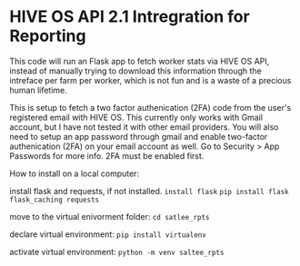 # HIVE OS API 2.1 Intregration for Reporting

This code will run an Flask app to fetch worker stats via HIVE OS API, instead of manually trying to download this information through the intreface per farm per worker, which is not fun and is a waste of a precious human lifetime.

This is setup to fetch a two factor authenication (2FA) code from the user's registered email with HIVE OS.  This currently only works with Gmail account, but I have not tested it with other email providers.  You will also need to setup an app password through gmail and enable two-factor authenication (2FA) on your email account as well.  Go to Security > App Passwords for more info. 2FA must be enabled first.

How to install on a local computer:

install flask and requests, if not installed.
`install flask`
`pip install flask flask_caching requests`
 
move to the virtual enivorment folder:
`cd satlee_rpts`

declare virtual environment:
 `pip install virtualenv`

activate virtual environment:
 `python -m venv saltee_rpts`




